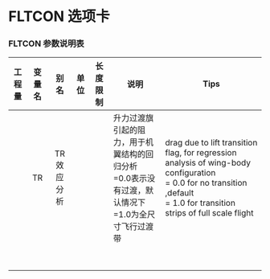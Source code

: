 # FLTCON 选项卡



### FLTCON 参数说明表

| 工程量  | 变量名  |   别名    | 单位   | 长度限制 | 说明                                       | Tips                                     |
| ---- | :--: | :-----: | ---- | ---- | ---------------------------------------- | ---------------------------------------- |
|      |  TR  | TR 效应分析 |      |      | 升力过渡旗引起的阻力，用于机翼结构的回归分析<br /> =0.0表示没有过渡，默认情况下<br /> =1.0为全尺寸飞行过渡带 | drag due to lift transition flag, for regression analysis of wing-body configuration  <br />= 0.0 for no transition ,default<br />= 1.0 for transition strips of full scale flight |
|      |      |         |      |      |                                          |                                          |
|      |      |         |      |      |                                          |                                          |
|      |      |         |      |      |                                          |                                          |
|      |      |         |      |      |                                          |                                          |
|      |      |         |      |      |                                          |                                          |
|      |      |         |      |      |                                          |                                          |
|      |      |         |      |      |                                          |                                          |
|      |      |         |      |      |                                          |                                          |

